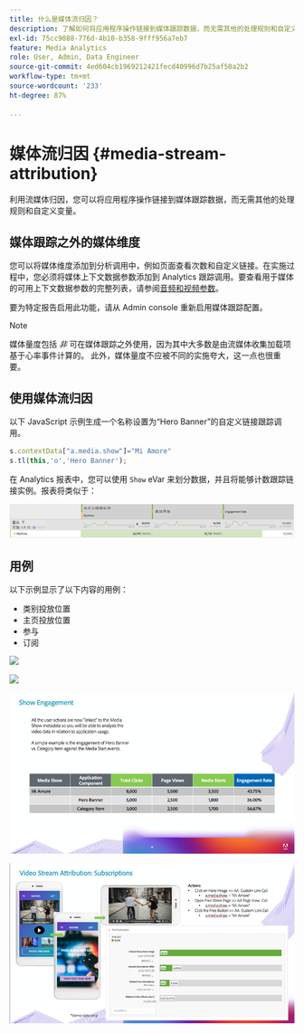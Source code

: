 ```yaml
---
title: 什么是媒体流归因？
description: 了解如何将应用程序操作链接到媒体跟踪数据，而无需其他的处理规则和自定义变量。
exl-id: 75cc9088-776d-4b10-b358-9fff956a7eb7
feature: Media Analytics
role: User, Admin, Data Engineer
source-git-commit: 4ed604cb1969212421fecd40996d7b25af50a2b2
workflow-type: tm+mt
source-wordcount: '233'
ht-degree: 87%

---
```


# 媒体流归因 {#media-stream-attribution}

利用流媒体归因，您可以将应用程序操作链接到媒体跟踪数据，而无需其他的处理规则和自定义变量。

## 媒体跟踪之外的媒体维度

您可以将媒体维度添加到分析调用中，例如页面查看次数和自定义链接。在实施过程中，您必须将媒体上下文数据参数添加到 Analytics 跟踪调用。要查看用于媒体的可用上下文数据参数的完整列表，请参阅[音频和视频参数](/help/implementation/variables/audio-video-parameters.md)。

要为特定报告启用此功能，请从 Admin console 重新启用媒体跟踪配置。

>[!NOTE]
>
>媒体量度包括 _非_ 可在媒体跟踪之外使用，因为其中大多数是由流媒体收集加载项基于心率事件计算的。 此外，媒体量度不应被不同的实施夸大，这一点也很重要。

## 使用媒体流归因

以下 JavaScript 示例生成一个名称设置为“Hero Banner”的自定义链接跟踪调用。

```javascript
s.contextData["a.media.show"]="Mi Amore"
s.tl(this,'o','Hero Banner');
```

在 Analytics 报表中，您可以使用 `Show` eVar 来划分数据，并且将能够计数跟踪链接实例。报表将类似于：

![](/assets/myShow-rpt-1.png)

## 用例

以下示例显示了以下内容的用例：

* 类别投放位置
* 主页投放位置
* 参与
* 订阅

![](/assets/vid-stream-attr-category.png)

![](/assets/vid-stream-attr-hero.png)

![](/assets/show-engagement.png)

![](/assets/vid-stream-attr-subs.png)
